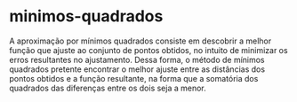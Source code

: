 # minimos-quadrados
A aproximação por mínimos quadrados consiste em descobrir a melhor função que ajuste ao conjunto de pontos obtidos, no intuito de minimizar os erros resultantes no ajustamento. Dessa forma, o método de mínimos quadrados pretente encontrar o melhor ajuste entre as distâncias dos pontos obtidos e a função resultante, na forma que a somatória dos quadrados das diferenças entre os dois seja a menor.
